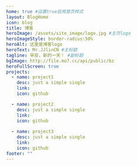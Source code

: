 ```yaml
---
home: true #设置true启用首页样式
layout: BlogHome
icon: blog
title: 博客
heroImage: /assets/site_image/logo.jpg #主页logo
heroImageStyle: border-radius:50%
heroAlt: 这里是博客logo
heroText: Mr.JJlinCN #主标题
tagline: 早安，新的一天！ #副标题
bgImage: http://file.mo7.cc/api/public/bz
heroFullScreen: true
projects: 
  - name: project1
    desc: just a simple single
    link: 
    icon: github

  - name: project2
    desc: just a simple single
    link: 
    icon: github
    
  - name: project3
    desc: just a simple single
    link: 
    icon: github
footer: ""
---
```


